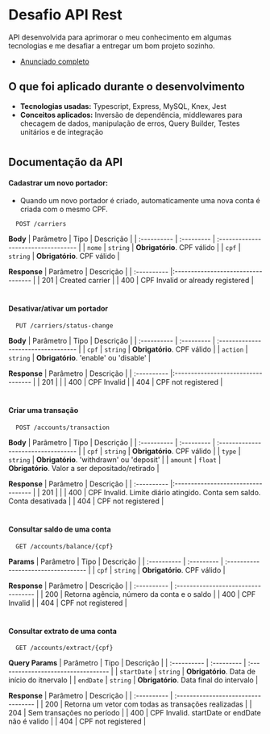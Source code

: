 
# Desafio API Rest

API desenvolvida para aprimorar o meu conhecimento em algumas tecnologias e me desafiar a entregar um bom projeto sozinho.

- [Anunciado completo](https://github.com/cdt-baas/desafio-dev-api-rest)


## O que foi aplicado durante o desenvolvimento

- **Tecnologias usadas:** Typescript, Express, MySQL, Knex, Jest
- **Conceitos aplicados:** Inversão de dependência, middlewares para checagem de dados, manipulação de erros, Query Builder, Testes unitários e de integração

#
## Documentação da API

#### Cadastrar um novo portador:
- Quando um novo portador é criado, automaticamente uma nova conta é criada com o mesmo CPF.
```http
  POST /carriers
```
**Body**
| Parâmetro   | Tipo       | Descrição                           |
| :---------- | :--------- | :---------------------------------- |
| `nome` | `string` | **Obrigatório**. CPF válido |
| `cpf` | `string` | **Obrigatório**. CPF válido |

**Response**
| Parâmetro   | Descrição                         |
| :---------- |:---------------------------------- |
| 201 | Created carrier |
| 400 | CPF Invalid or already registered |

# 
#### Desativar/ativar um portador
```http
  PUT /carriers/status-change
```
**Body**
| Parâmetro   | Tipo       | Descrição                           |
| :---------- | :--------- | :---------------------------------- |
| `cpf` | `string` | **Obrigatório**. CPF válido |
| `action` | `string` | **Obrigatório**. 'enable' ou 'disable' |

**Response**
| Parâmetro   | Descrição                         |
| :---------- |:---------------------------------- |
| 201 |  |
| 400 | CPF Invalid |
| 404 | CPF not registered |

#
#### Criar uma transação
```http
  POST /accounts/transaction
```
**Body**
| Parâmetro   | Tipo       | Descrição                           |
| :---------- | :--------- | :---------------------------------- |
| `cpf` | `string` | **Obrigatório**. CPF válido |
| `type` | `string` | **Obrigatório**. 'withdrawn' ou 'deposit' |
| `amount` | `float` | **Obrigatório**. Valor a ser depositado/retirado |

**Response**
| Parâmetro   | Descrição                         |
| :---------- |:---------------------------------- |
| 201 |  |
| 400 | CPF Invalid. Limite diário atingido. Conta sem saldo. Conta desativada |
| 404 | CPF not registered |

#
#### Consultar saldo de uma conta
```http
  GET /accounts/balance/{cpf}
```
**Params**
| Parâmetro   | Tipo       | Descrição                           |
| :---------- | :--------- | :---------------------------------- |
| `cpf` | `string` | **Obrigatório**. CPF válido |

**Response**
| Parâmetro   | Descrição                         |
| :---------- | :---------------------------------- |
| 200 | Retorna agência, número da conta e o saldo |
| 400 | CPF Invalid |
| 404 | CPF not registered |


#
#### Consultar extrato de uma conta
```http
  GET /accounts/extract/{cpf}
```
**Query Params**
| Parâmetro   | Tipo       | Descrição                           |
| :---------- | :--------- | :---------------------------------- |
| `startDate` | `string` | **Obrigatório**. Data de início do itnervalo |
| `endDate` | `string` | **Obrigatório**. Data final do intervalo |

**Response**
| Parâmetro   | Descrição                         |
| :---------- | :---------------------------------- |
| 200 | Retorna um vetor com todas as transações realizadas |
| 204 | Sem transações no período |
| 400 | CPF Invalid. startDate or endDate não é valido |
| 404 | CPF not registered |
